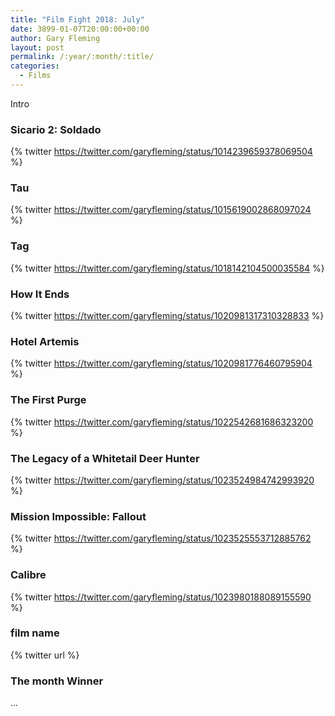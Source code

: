 ```yaml
---
title: "Film Fight 2018: July"
date: 3899-01-07T20:00:00+00:00
author: Gary Fleming
layout: post
permalink: /:year/:month/:title/
categories:
  - Films
---
```


Intro

### Sicario 2: Soldado

{% twitter https://twitter.com/garyfleming/status/1014239659378069504 %}

### Tau

{% twitter https://twitter.com/garyfleming/status/1015619002868097024 %}

### Tag

{% twitter https://twitter.com/garyfleming/status/1018142104500035584 %}

### How It Ends

{% twitter https://twitter.com/garyfleming/status/1020981317310328833 %}

### Hotel Artemis

{% twitter https://twitter.com/garyfleming/status/1020981776460795904 %}

### The First Purge

{% twitter https://twitter.com/garyfleming/status/1022542681686323200 %}

### The Legacy of a Whitetail Deer Hunter

{% twitter https://twitter.com/garyfleming/status/1023524984742993920 %}

### Mission Impossible: Fallout

{% twitter https://twitter.com/garyfleming/status/1023525553712885762 %}

### Calibre

{% twitter https://twitter.com/garyfleming/status/1023980188089155590 %}

### film name

{% twitter url %}


### The month Winner

...
